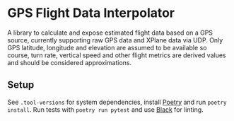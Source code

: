 # GPS Flight Data Interpolator
A library to calculate and expose estimated flight data based on a GPS source, currently supporting raw GPS data and XPlane data via UDP. Only GPS latitude, longitude and elevation are assumed to be available so course, turn rate, vertical speed and other flight metrics are derived values and should be considered approximations.

## Setup

See `.tool-versions` for system dependencies, install
[Poetry](https://python-poetry.org/) and run `poetry install`. Run tests with
`poetry run pytest` and use
[Black](https://black.readthedocs.io/en/stable/index.html) for linting.
